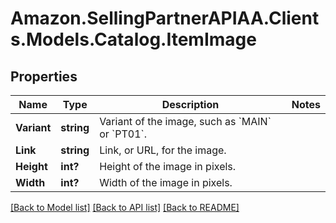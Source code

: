 # Amazon.SellingPartnerAPIAA.Clients.Models.Catalog.ItemImage
## Properties

Name | Type | Description | Notes
------------ | ------------- | ------------- | -------------
**Variant** | **string** | Variant of the image, such as &#x60;MAIN&#x60; or &#x60;PT01&#x60;. | 
**Link** | **string** | Link, or URL, for the image. | 
**Height** | **int?** | Height of the image in pixels. | 
**Width** | **int?** | Width of the image in pixels. | 

[[Back to Model list]](../README.md#documentation-for-models) [[Back to API list]](../README.md#documentation-for-api-endpoints) [[Back to README]](../README.md)

